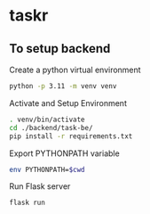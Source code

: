 # taskr

## To setup backend

Create a python virtual environment
```sh
python -p 3.11 -m venv venv
```
Activate and Setup Environment
```sh
. venv/bin/activate
cd ./backend/task-be/ 
pip install -r requirements.txt
```
Export PYTHONPATH variable
```sh
env PYTHONPATH=$cwd
```
Run Flask server
```sh
flask run
```


